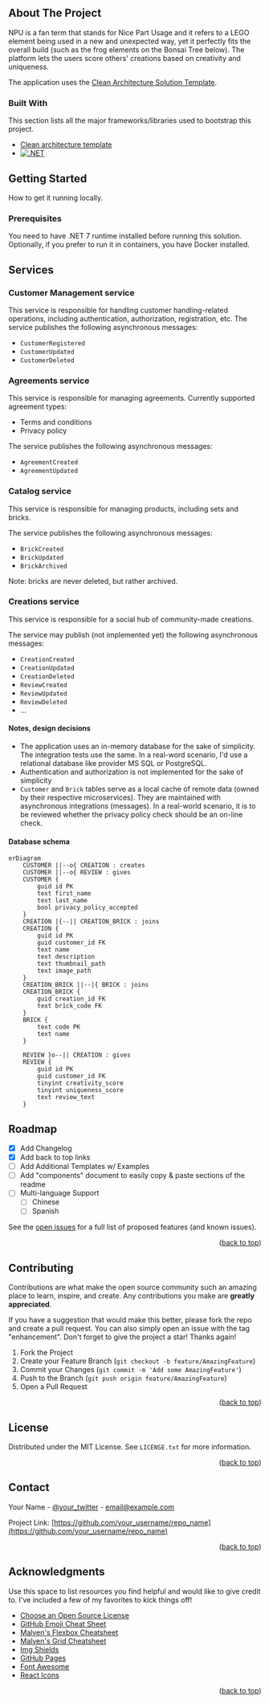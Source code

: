 ## About The Project

NPU is a fan term that stands for Nice Part Usage and it refers to a LEGO element being used in a new
and unexpected way, yet it perfectly fits the overall build (such as the frog elements on the Bonsai
Tree below). The platform lets the users score others' creations based on creativity and uniqueness.

The application uses the [Clean Architecture Solution Template](https://github.com/jasontaylordev/CleanArchitecture).


### Built With

This section lists all the major frameworks/libraries used to bootstrap this project.

* [Clean architecture template](https://github.com/jasontaylordev/CleanArchitecture)
* [![.NET][.NET]][.NET-url]

## Getting Started

How to get it running locally.

### Prerequisites

You need to have .NET 7 runtime installed before running this solution. Optionally, if you prefer to run it in containers, you have Docker installed.

## Services

### Customer Management service

This service is responsible for handling customer handling-related operations, including authentication, authorization, registration, etc.
The service publishes the following asynchronous messages:
- `CustomerRegistered`
- `CustomerUpdated`
- `CustomerDeleted`

### Agreements service

This service is responsible for managing agreements. Currently supported agreement types:
- Terms and conditions
- Privacy policy

The service publishes the following asynchronous messages:
- `AgreementCreated`
- `AgreementUpdated`

### Catalog service

This service is responsible for managing products, including sets and bricks.

The service publishes the following asynchronous messages:
- `BrickCreated`
- `BrickUpdated`
- `BrickArchived`

Note: bricks are never deleted, but rather archived.

### Creations service

This service is responsible for a social hub of community-made creations.

The service may publish (not implemented yet) the following asynchronous messages:
- `CreationCreated`
- `CreationUpdated`
- `CreationDeleted`
- `ReviewCreated`
- `ReviewUpdated`
- `ReviewDeleted`
- ...

#### Notes, design decisions

- The application uses an in-memory database for the sake of simplicity. The integration tests use the same. In a real-word scenario, I'd use a relational database like provider MS SQL or PostgreSQL.
- Authentication and authorization is not implemented for the sake of simplicity
- `Customer` and `Brick` tables serve as a local cache of remote data (owned by their respective microservices). They are maintained with asynchronous integrations (messages). In a real-world scenario, it is to be reviewed whether the privacy policy check should be an on-line check.

#### Database schema

```mermaid
erDiagram
    CUSTOMER ||--o{ CREATION : creates
    CUSTOMER ||--o{ REVIEW : gives
    CUSTOMER {
        guid id PK
        text first_name
        text last_name
        bool privacy_policy_accepted
    }
    CREATION |{--|| CREATION_BRICK : joins
    CREATION {
        guid id PK
        guid customer_id FK
        text name
        text description
        text thumbnail_path
        text image_path
    }
    CREATION_BRICK ||--|{ BRICK : joins
    CREATION_BRICK {
        guid creation_id FK
        text brick_code FK
    }
    BRICK {
        text code PK
        text name
    }

    REVIEW }o--|| CREATION : gives
    REVIEW {
        guid id PK
        guid customer_id FK
        tinyint creativity_score
        tinyint uniqueness_score
        text review_text
    }
```

## Roadmap

- [x] Add Changelog
- [x] Add back to top links
- [ ] Add Additional Templates w/ Examples
- [ ] Add "components" document to easily copy & paste sections of the readme
- [ ] Multi-language Support
    - [ ] Chinese
    - [ ] Spanish

See the [open issues](https://github.com/othneildrew/Best-README-Template/issues) for a full list of proposed features (and known issues).

<p align="right">(<a href="#readme-top">back to top</a>)</p>



<!-- CONTRIBUTING -->
## Contributing

Contributions are what make the open source community such an amazing place to learn, inspire, and create. Any contributions you make are **greatly appreciated**.

If you have a suggestion that would make this better, please fork the repo and create a pull request. You can also simply open an issue with the tag "enhancement".
Don't forget to give the project a star! Thanks again!

1. Fork the Project
2. Create your Feature Branch (`git checkout -b feature/AmazingFeature`)
3. Commit your Changes (`git commit -m 'Add some AmazingFeature'`)
4. Push to the Branch (`git push origin feature/AmazingFeature`)
5. Open a Pull Request

<p align="right">(<a href="#readme-top">back to top</a>)</p>



<!-- LICENSE -->
## License

Distributed under the MIT License. See `LICENSE.txt` for more information.

<p align="right">(<a href="#readme-top">back to top</a>)</p>



<!-- CONTACT -->
## Contact

Your Name - [@your_twitter](https://twitter.com/your_username) - email@example.com

Project Link: [https://github.com/your_username/repo_name](https://github.com/your_username/repo_name)

<p align="right">(<a href="#readme-top">back to top</a>)</p>



<!-- ACKNOWLEDGMENTS -->
## Acknowledgments

Use this space to list resources you find helpful and would like to give credit to. I've included a few of my favorites to kick things off!

* [Choose an Open Source License](https://choosealicense.com)
* [GitHub Emoji Cheat Sheet](https://www.webpagefx.com/tools/emoji-cheat-sheet)
* [Malven's Flexbox Cheatsheet](https://flexbox.malven.co/)
* [Malven's Grid Cheatsheet](https://grid.malven.co/)
* [Img Shields](https://shields.io)
* [GitHub Pages](https://pages.github.com)
* [Font Awesome](https://fontawesome.com)
* [React Icons](https://react-icons.github.io/react-icons/search)

<p align="right">(<a href="#readme-top">back to top</a>)</p>



<!-- MARKDOWN LINKS & IMAGES -->
[.NET]: https://img.shields.io/badge/.NET-5C2D91?style=for-the-badge&logo=.net&logoColor=white
[.NET-url]: https://dotnet.microsoft.com/en-us/
